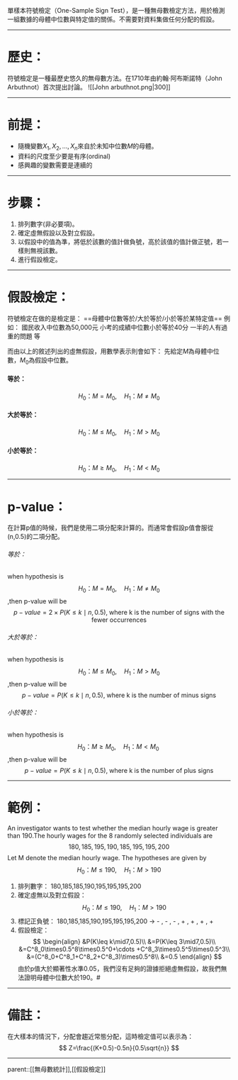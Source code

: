 單樣本符號檢定（One-Sample Sign Test），是一種無母數檢定方法，用於檢測一組數據的母體中位數與特定值的關係。不需要對資料集做任何分配的假設。
- - -
# 歷史：
符號檢定是一種最歷史悠久的無母數方法。在1710年由約翰·阿布斯諾特（John Arbuthnot）首次提出討論。
![[John arbuthnot.png|300]]
- - -
# 前提：
- 隨機變數$X_1,X_2,\ldots,X_n$來自於未知中位數$M$的母體。
- 資料的尺度至少要是有序(ordinal)
- 感興趣的變數需要是連續的
- - -
# 步驟：
1. 排列數字(非必要項)。
2. 確定虛無假設以及對立假設。
3. 以假設中的值為準，將低於該數的值計做負號，高於該值的值計做正號，若一樣則無視該數。
4. 進行假設檢定。
- - -
# 假設檢定：
符號檢定在做的是檢定是：
==母體中位數等於/大於等於/小於等於某特定值==
例如：
國民收入中位數為50,000元
小考的成績中位數小於等於40分
一半的人有過重的問題
等

而由以上的敘述列出的虛無假設，用數學表示則會如下：
先給定$M$為母體中位數，$M_0$為假設中位數。
#### 等於：
$$
H_0：M=M_0 ,\quad H_1：M\neq M_0
$$
#### 大於等於：
$$
H_0：M\leq M_0 ,\quad H_1：M> M_0
$$
#### 小於等於：
$$
H_0：M\geq M_0 ,\quad H_1：M< M_0
$$
- - -
# p-value：
在計算p值的時候，我們是使用二項分配來計算的。而通常會假設p值會服從(n,0.5)的二項分配。
###### 等於：
when hypothesis is
$$
H_0：M=M_0 ,\quad H_1：M\neq M_0
$$
,then p-value will be
$$
p-value=2\times P(K\leq k \mid n,0.5),\;\text{where k is the number of signs with the fewer occurrences}$$
###### 大於等於：
when hypothesis is
$$
H_0：M\leq M_0 ,\quad H_1：M> M_0
$$
,then p-value will be
$$
p-value=P(K\leq k \mid n,0.5),\;\text{where k is the number of minus signs}
$$
###### 小於等於：
when hypothesis is
$$
H_0：M\geq M_0 ,\quad H_1：M< M_0\; 
$$
,then p-value will be
$$
p-value=P(K\leq k \mid n,0.5),\; \text{where k is the number of plus signs}
$$
- - -
# 範例：
An investigator wants to test whether the median hourly wage is greater than 190.The hourly wages for the 8 randomly selected individuals are
$$
180,185,195,190,185,195,195,200
$$
Let M denote the median hourly wage. The hypotheses are given by
$$
H_0：M\leq 190,\quad H_1：M>190
$$

1. 排列數字：
	180,185,185,190,195,195,195,200
2. 確定虛無以及對立假設：
	$$H_0：M\leq 190,\quad H_1：M>190$$
3. 標記正負號：
	180,185,185,190,195,195,195,200 $\rightarrow$ - , - , - , + , + , + , +
4. 假設檢定：
$$
\begin{align}
&P(K\leq k\mid7,0.5)\\
&=P(K\leq 3\mid7,0.5)\\
&=C^8_0\times0.5^8\times0.5^0+\cdots +C^8_3\times0.5^5\times0.5^3\\
&=(C^8_0+C^8_1+C^8_2+C^8_3)\times0.5^8\\
&=0.5
\end{align}
$$
由於p值大於顯著性水準0.05，我們沒有足夠的證據拒絕虛無假設，故我們無法證明母體中位數大於190。#
- - -
# 備註：
在大樣本的情況下，分配會趨近常態分配，這時檢定值可以表示為：
$$
Z=\frac{(K+0.5)-0.5n}{0.5\sqrt{n}}
$$
- - -
parent::[[無母數統計]],[[假設檢定]]